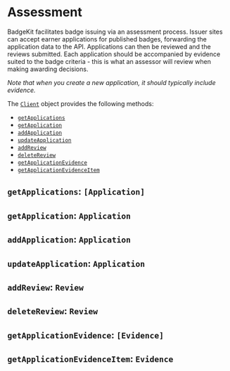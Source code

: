 # Assessment 

BadgeKit facilitates badge issuing via an assessment process. Issuer sites can accept earner applications for published badges, forwarding the application data to the API. Applications can then be reviewed and the reviews submitted. Each application should be accompanied by evidence suited to the badge criteria - this is what an assessor will review when making awarding decisions.

_Note that when you create a new application, it should typically include evidence._

The [`Client`](methods.md) object provides the following methods:

* [`getApplications`](#getapplications-application)
* [`getApplication`](#getapplication-application)
* [`addApplication`](#addapplication-application)
* [`updateApplication`](#updateapplication-application)
* [`addReview`](#addreview-review)
* [`deleteReview`](#deletereview-review)
* [`getApplicationEvidence`](#getapplicationevidence-evidence)
* [`getApplicationEvidenceItem`](#getapplicationevidenceitem-evidence)

## `getApplications`: `[Application]`

## `getApplication`: `Application`

## `addApplication`: `Application`

## `updateApplication`: `Application`

## `addReview`: `Review`

## `deleteReview`: `Review`

## `getApplicationEvidence`: `[Evidence]`

## `getApplicationEvidenceItem`: `Evidence`
